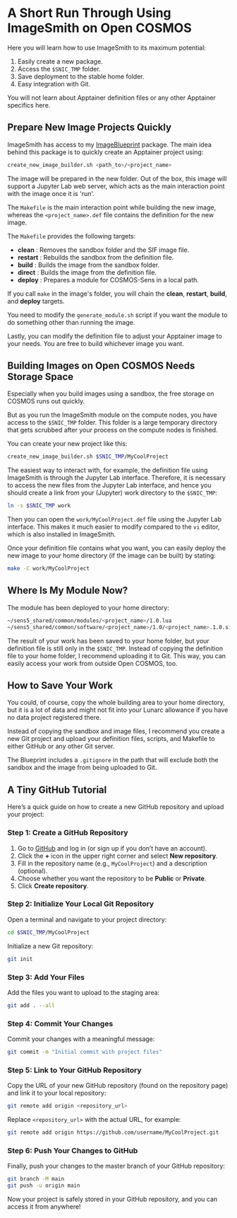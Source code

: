 
# A Short Run Through Using ImageSmith on Open COSMOS

Here you will learn how to use ImageSmith to its maximum potential:

1. Easily create a new package.
2. Access the `$SNIC_TMP` folder.
3. Save deployment to the stable home folder.
4. Easy integration with Git.

You will not learn about Apptainer definition files or any other Apptainer specifics here.

## Prepare New Image Projects Quickly

ImageSmith has access to my [ImageBlueprint](https://github.com/stela2502/ImageBlueprint) package. The main idea behind this package is to quickly create an Apptainer project using:

```bash
create_new_image_builder.sh <path_to>/<project_name>
```

The image will be prepared in the new folder. Out of the box, this image will support a Jupyter Lab web server, which acts as the main interaction point with the image once it is 'run'.

The `Makefile` is the main interaction point while building the new image, whereas the `<project_name>.def` file contains the definition for the new image.

The `Makefile` provides the following targets:

- **clean**   : Removes the sandbox folder and the SIF image file.
- **restart** : Rebuilds the sandbox from the definition file.
- **build**   : Builds the image from the sandbox folder.
- **direct**  : Builds the image from the definition file.
- **deploy**  : Prepares a module for COSMOS-Sens in a local path.

If you call `make` in the image's folder, you will chain the **clean**, **restart**, **build**, and **deploy** targets.

You need to modify the `generate_module.sh` script if you want the module to do something other than running the image.

Lastly, you can modify the definition file to adjust your Apptainer image to your needs. You are free to build whichever image you want.

## Building Images on Open COSMOS Needs Storage Space

Especially when you build images using a sandbox, the free storage on COSMOS runs out quickly.

But as you run the ImageSmith module on the compute nodes, you have access to the `$SNIC_TMP` folder. This folder is a large temporary directory that gets scrubbed after your process on the compute nodes is finished.

You can create your new project like this:

```bash
create_new_image_builder.sh $SNIC_TMP/MyCoolProject
```

The easiest way to interact with, for example, the definition file using ImageSmith is through the Jupyter Lab interface. Therefore, it is necessary to access the new files from the Jupyter Lab interface, and hence you should create a link from your (Jupyter) work directory to the `$SNIC_TMP`:

```bash
ln -s $SNIC_TMP work
```

Then you can open the `work/MyCoolProject.def` file using the Jupyter Lab interface. This makes it much easier to modify compared to the `vi` editor, which is also installed in ImageSmith.

Once your definition file contains what you want, you can easily deploy the new image to your home directory (if the image can be built) by stating:

```bash
make -C work/MyCoolProject
```

## Where Is My Module Now?

The module has been deployed to your home directory:

```bash
~/sens5_shared/common/modules/<project_name>/1.0.lua
~/sens5_shared/common/software/<project_name>/1.0/<project_name>.1.0.sif
```

The result of your work has been saved to your home folder, but your definition file is still only in the `$SNIC_TMP`. Instead of copying the definition file to your home folder, I recommend uploading it to Git. This way, you can easily access your work from outside Open COSMOS, too.

## How to Save Your Work

You could, of course, copy the whole building area to your home directory, but it is a lot of data and might not fit into your Lunarc allowance if you have no data project registered there.

Instead of copying the sandbox and image files, I recommend you create a new Git project and upload your definition files, scripts, and Makefile to either GitHub or any other Git server.

The Blueprint includes a `.gitignore` in the path that will exclude both the sandbox and the image from being uploaded to Git.

## A Tiny GitHub Tutorial

Here’s a quick guide on how to create a new GitHub repository and upload your project:

### Step 1: Create a GitHub Repository

1. Go to [GitHub](https://github.com/) and log in (or sign up if you don’t have an account).
2. Click the **+** icon in the upper right corner and select **New repository**.
3. Fill in the repository name (e.g., `MyCoolProject`) and a description (optional).
4. Choose whether you want the repository to be **Public** or **Private**.
5. Click **Create repository**.

### Step 2: Initialize Your Local Git Repository

Open a terminal and navigate to your project directory:

```bash
cd $SNIC_TMP/MyCoolProject
```

Initialize a new Git repository:

```bash
git init
```

### Step 3: Add Your Files

Add the files you want to upload to the staging area:

```bash
git add . --all
```

### Step 4: Commit Your Changes

Commit your changes with a meaningful message:

```bash
git commit -m "Initial commit with project files"
```

### Step 5: Link to Your GitHub Repository

Copy the URL of your new GitHub repository (found on the repository page) and link it to your local repository:

```bash
git remote add origin <repository_url>
```

Replace `<repository_url>` with the actual URL, for example:

```bash
git remote add origin https://github.com/username/MyCoolProject.git
```

### Step 6: Push Your Changes to GitHub

Finally, push your changes to the master branch of your GitHub repository:

```bash
git branch -M main
git push -u origin main
```

Now your project is safely stored in your GitHub repository, and you can access it from anywhere!
